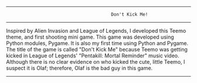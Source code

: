 ******************************************************************************************************************************

                                            Don't Kick Me!

******************************************************************************************************************************

Inspired by Alien Invasion and League of Legends, I developed this Teemo theme, and first shooting mini game. This game was developed using Python modules, Pygame. It is also my first time using Python and Pygame. The title of the game is called "Don't Kick Me" because Teemo was getting kicked in League of Legends' "Pentakill: Mortal Reminder" music video. Although there is no clear evidence on who kicked the cute, little Teemo, I suspect it is Olaf; therefore, Olaf is the bad guy in this game. 

******************************************************************************************************************************
